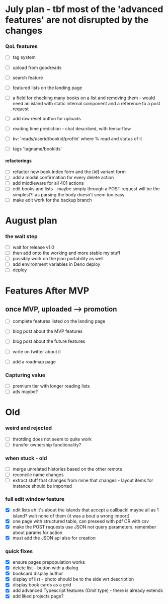 # July plan - tbf most of the 'advanced features' are not disrupted by the changes

### QoL features

- [ ] tag system
- [ ] upload from goodreads
- [ ] search feature
- [ ] featured lists on the landing page
- [ ] a field for checking many books on a list and removing them - would need
      an island with static internal component and a reference to a post request
- [ ] add row reset button for uploads

- [ ] reading time prediction - chat described, with tensorflow
- [ ] kv: 'reads/userid/bookid/profile' where % read and status of it
- [ ] tags 'tagname/bookIds'

#### refactorings

- [ ] refactor new book index form and the [id] variant form
- [ ] add a modal confirmation for every delete action
- [ ] add middleware for all 401 actions
- [ ] edit books and lists - maybe simply through a POST request will be the
      simplest?! as parsing the body doesn't seem too easy
- [ ] make edit work for the backup branch

# August plan

### the wait step

- [ ] wait for release v1.0
- [ ] then add onto the working and more stable my stuff
- [ ] possibly work on the json portability as well
- [ ] add environment variables in Deno deploy
- [ ] deploy

# Features After MVP

## once MVP, uploaded --> promotion

- [ ] complete features listed on the landing page
- [ ] blog post about the MVP features
- [ ] blog post about the future features

- [ ] write on twitter about it
- [ ] add a roadmap page

### Capturing value

- [ ] premium tier with longer reading lists
- [ ] ads maybe?

# Old

### weird and rejected

- [ ] throttling does not seem to quite work
- [ ] transfer ownership functionality?

### when stuck - old

- [ ] merge unrelated histories based on the other remote
- [ ] reconcile name changes
- [ ] extract stuff that changes from mine that changes - layout items for
      instance should be imported

### full edit window feature

- [x] edit lists ah it's about the islands that accept a callback! maybe all as
      1 island? wait none of them (it was a bout a wrong import)
- [x] one page with structured table, can preseed with pdf OR with csv
- [x] make the POST requests use JSON not query parameters. remember about
      params for action
- [x] must add the JSON api also for creation

### quick fixes

- [x] ensure pages prepopulation works
- [x] delete list - button with a dialog
- [x] bookcard display author
- [x] display of list - photo should be to the side wrt description
- [x] display book cards as a grid
- [x] add advanced Typescript features (Omit type) - there is already extends
- [x] add liked projects page?
